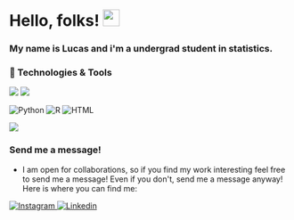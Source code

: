 <!-- Actual text -->
# Hello, folks! <img src="https://raw.githubusercontent.com/MartinHeinz/MartinHeinz/master/wave.gif" width="30px">
###  My name is Lucas and i'm a undergrad student in statistics.

### 🔧 Technologies & Tools
![](https://img.shields.io/badge/Code-Python-informational?style=flat&logo=Python&logoColor=white&color=blueviolet)
![](https://img.shields.io/badge/Code-R-informational?style=flat&logo=R&logoColor=white&color=blueviolet)

<p>
<img alt='Python' src="https://img.shields.io/badge/Python-3776AB?logo=python&logoColor=white&style=for-the-badge" />
<img alt='R' src="https://img.shields.io/badge/R_project-276DC3?logo=r&logoColor=white&style=for-the-badge" />
<img alt="HTML" src="https://img.shields.io/badge/HTML-E34F26?logo=html5&logoColor=white&style=for-the-badge" />
<p>
<img align="center" src="https://github-readme-stats.vercel.app/api?username=pcastr&count_private=true&show_icons=true&theme=synthwave&include_all_commits=true&hide_border=true" />



### Send me a message!

- I am open for collaborations, so if you find my work interesting feel free to send me a message! Even if you don't, send me a message anyway! Here is where you can find me:

<p>
  <a href="https://www.instagram.com/pontesok/">
    <img alt="Instagram" src="https://img.shields.io/badge/Instagram-E4405F?logo=instagram&logoColor=white&style=for-the-badge" />
  </a>
  <a href="https://www.linkedin.com/in/pcastr/">
    <img alt="Linkedin" src="https://img.shields.io/badge/linkedin-0077B5?logo=linkedin&logoColor=white&style=for-the-badge" /></a>
</p>
